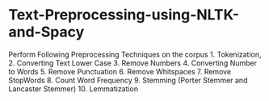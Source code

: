 # Text-Preprocessing-using-NLTK-and-Spacy
Perform Following Preprocessing Techniques on the corpus 1. Tokenization, 2. Converting Text Lower Case 3. Remove Numbers 4. Converting Number to Words 5. Remove Punctuation 6. Remove Whitspaces 7. Remove StopWords 8. Count Word Frequency 9. Stemming (Porter Stemmer and Lancaster Stemmer) 10. Lemmatization
